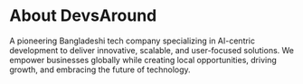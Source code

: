 # About DevsAround
A pioneering Bangladeshi tech company specializing in AI-centric development to deliver innovative, scalable, and user-focused solutions. We empower businesses globally while creating local opportunities, driving growth, and embracing the future of technology.
